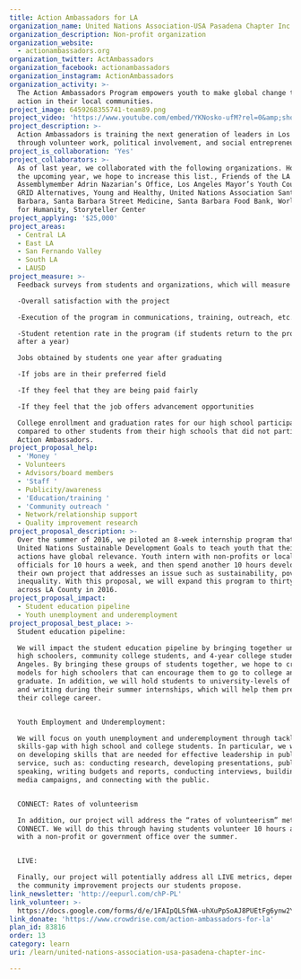 ```yaml
---
title: Action Ambassadors for LA
organization_name: United Nations Association-USA Pasadena Chapter Inc.
organization_description: Non-profit organization
organization_website:
  - actionambassadors.org
organization_twitter: ActAmbassadors
organization_facebook: actionambassadors
organization_instagram: ActionAmbassadors
organization_activity: >-
  The Action Ambassadors Program empowers youth to make global change through
  action in their local communities.
project_image: 6459268355741-team89.png
project_video: 'https://www.youtube.com/embed/YKNosko-ufM?rel=0&amp;showinfo=0'
project_description: >-
  Action Ambassadors is training the next generation of leaders in Los Angeles
  through volunteer work, political involvement, and social entrepreneurship.
project_is_collaboration: 'Yes'
project_collaborators: >-
  As of last year, we collaborated with the following organizations. However, in
  the upcoming year, we hope to increase this list., Friends of the LA River,
  Assemblymember Adrin Nazarian’s Office, Los Angeles Mayor’s Youth Council,
  GRID Alternatives, Young and Healthy, United Nations Association Santa
  Barbara, Santa Barbara Street Medicine, Santa Barbara Food Bank, World Dance
  for Humanity, Storyteller Center
project_applying: '$25,000'
project_areas:
  - Central LA
  - East LA
  - San Fernando Valley
  - South LA
  - LAUSD
project_measure: >-
  Feedback surveys from students and organizations, which will measure

  -Overall satisfaction with the project

  -Execution of the program in communications, training, outreach, etc. 

  -Student retention rate in the program (if students return to the program
  after a year)

  Jobs obtained by students one year after graduating 

  -If jobs are in their preferred field

  -If they feel that they are being paid fairly

  -If they feel that the job offers advancement opportunities

  College enrollment and graduation rates for our high school participants, as
  compared to other students from their high schools that did not participate in
  Action Ambassadors.
project_proposal_help:
  - 'Money '
  - Volunteers
  - Advisors/board members
  - 'Staff '
  - Publicity/awareness
  - 'Education/training '
  - 'Community outreach '
  - Network/relationship support
  - Quality improvement research
project_proposal_description: >-
  Over the summer of 2016, we piloted an 8-week internship program that uses the
  United Nations Sustainable Development Goals to teach youth that their local
  actions have global relevance. Youth intern with non-profits or local elected
  officials for 10 hours a week, and then spend another 10 hours developing
  their own project that addresses an issue such as sustainability, poverty, or
  inequality. With this proposal, we will expand this program to thirty students
  across LA County in 2016.
project_proposal_impact:
  - Student education pipeline
  - Youth unemployment and underemployment
project_proposal_best_place: >-
  Student education pipeline: 

  We will impact the student education pipeline by bringing together underserved
  high schoolers, community college students, and 4-year college students in Los
  Angeles. By bringing these groups of students together, we hope to create role
  models for high schoolers that can encourage them to go to college and
  graduate. In addition, we will hold students to university-levels of research
  and writing during their summer internships, which will help them prepare for
  their college career. 


  Youth Employment and Underemployment: 

  We will focus on youth unemployment and underemployment through tackling the
  skills-gap with high school and college students. In particular, we will focus
  on developing skills that are needed for effective leadership in public
  service, such as: conducting research, developing presentations, public
  speaking, writing budgets and reports, conducting interviews, building social
  media campaigns, and connecting with the public. 


  CONNECT: Rates of volunteerism

  In addition, our project will address the “rates of volunteerism” metric under
  CONNECT. We will do this through having students volunteer 10 hours a week
  with a non-profit or government office over the summer. 


  LIVE: 

  Finally, our project will potentially address all LIVE metrics, depending on
  the community improvement projects our students propose.
link_newsletter: 'http://eepurl.com/chP-PL'
link_volunteer: >-
  https://docs.google.com/forms/d/e/1FAIpQLSfWA-uhXuPpSoAJ8PUEtFg6ynw2YB6RRlUB2adtd-dlSit1jQ/viewform
link_donate: 'https://www.crowdrise.com/action-ambassadors-for-la'
plan_id: 83816
order: 13
category: learn
uri: /learn/united-nations-association-usa-pasadena-chapter-inc-

---
```

